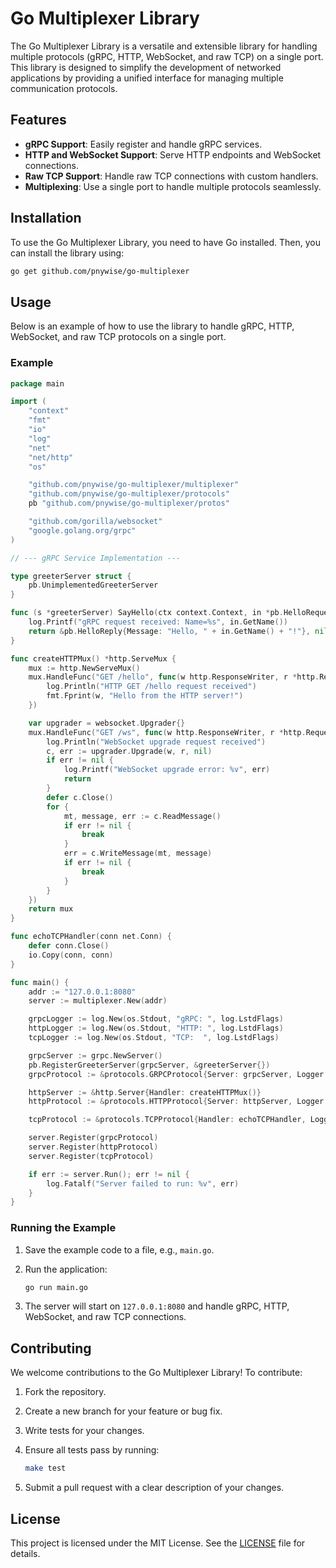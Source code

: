 # Go Multiplexer Library

The Go Multiplexer Library is a versatile and extensible library for handling multiple protocols (gRPC, HTTP, WebSocket, and raw TCP) on a single port. This library is designed to simplify the development of networked applications by providing a unified interface for managing multiple communication protocols.

## Features

- **gRPC Support**: Easily register and handle gRPC services.
- **HTTP and WebSocket Support**: Serve HTTP endpoints and WebSocket connections.
- **Raw TCP Support**: Handle raw TCP connections with custom handlers.
- **Multiplexing**: Use a single port to handle multiple protocols seamlessly.

## Installation

To use the Go Multiplexer Library, you need to have Go installed. Then, you can install the library using:

```bash
go get github.com/pnywise/go-multiplexer
```

## Usage

Below is an example of how to use the library to handle gRPC, HTTP, WebSocket, and raw TCP protocols on a single port.

### Example

```go
package main

import (
	"context"
	"fmt"
	"io"
	"log"
	"net"
	"net/http"
	"os"

	"github.com/pnywise/go-multiplexer/multiplexer"
	"github.com/pnywise/go-multiplexer/protocols"
	pb "github.com/pnywise/go-multiplexer/protos"

	"github.com/gorilla/websocket"
	"google.golang.org/grpc"
)

// --- gRPC Service Implementation ---

type greeterServer struct {
	pb.UnimplementedGreeterServer
}

func (s *greeterServer) SayHello(ctx context.Context, in *pb.HelloRequest) (*pb.HelloReply, error) {
	log.Printf("gRPC request received: Name=%s", in.GetName())
	return &pb.HelloReply{Message: "Hello, " + in.GetName() + "!"}, nil
}

func createHTTPMux() *http.ServeMux {
	mux := http.NewServeMux()
	mux.HandleFunc("GET /hello", func(w http.ResponseWriter, r *http.Request) {
		log.Println("HTTP GET /hello request received")
		fmt.Fprint(w, "Hello from the HTTP server!")
	})

	var upgrader = websocket.Upgrader{}
	mux.HandleFunc("GET /ws", func(w http.ResponseWriter, r *http.Request) {
		log.Println("WebSocket upgrade request received")
		c, err := upgrader.Upgrade(w, r, nil)
		if err != nil {
			log.Printf("WebSocket upgrade error: %v", err)
			return
		}
		defer c.Close()
		for {
			mt, message, err := c.ReadMessage()
			if err != nil {
				break
			}
			err = c.WriteMessage(mt, message)
			if err != nil {
				break
			}
		}
	})
	return mux
}

func echoTCPHandler(conn net.Conn) {
	defer conn.Close()
	io.Copy(conn, conn)
}

func main() {
	addr := "127.0.0.1:8080"
	server := multiplexer.New(addr)

	grpcLogger := log.New(os.Stdout, "gRPC: ", log.LstdFlags)
	httpLogger := log.New(os.Stdout, "HTTP: ", log.LstdFlags)
	tcpLogger := log.New(os.Stdout, "TCP:  ", log.LstdFlags)

	grpcServer := grpc.NewServer()
	pb.RegisterGreeterServer(grpcServer, &greeterServer{})
	grpcProtocol := &protocols.GRPCProtocol{Server: grpcServer, Logger: grpcLogger}

	httpServer := &http.Server{Handler: createHTTPMux()}
	httpProtocol := &protocols.HTTPProtocol{Server: httpServer, Logger: httpLogger}

	tcpProtocol := &protocols.TCPProtocol{Handler: echoTCPHandler, Logger: tcpLogger}

	server.Register(grpcProtocol)
	server.Register(httpProtocol)
	server.Register(tcpProtocol)

	if err := server.Run(); err != nil {
		log.Fatalf("Server failed to run: %v", err)
	}
}
```

### Running the Example

1. Save the example code to a file, e.g., `main.go`.
2. Run the application:

   ```bash
   go run main.go
   ```

3. The server will start on `127.0.0.1:8080` and handle gRPC, HTTP, WebSocket, and raw TCP connections.

## Contributing

We welcome contributions to the Go Multiplexer Library! To contribute:

1. Fork the repository.
2. Create a new branch for your feature or bug fix.
3. Write tests for your changes.
4. Ensure all tests pass by running:

   ```bash
   make test
   ```

5. Submit a pull request with a clear description of your changes.

## License

This project is licensed under the MIT License. See the [LICENSE](LICENSE) file for details.